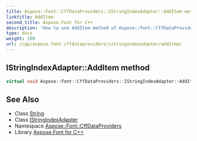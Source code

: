 ```yaml
---
title: Aspose::Font::CffDataProviders::IStringIndexAdapter::AddItem method
linktitle: AddItem
second_title: Aspose.Font for C++
description: 'How to use AddItem method of Aspose::Font::CffDataProviders::IStringIndexAdapter class in C++.'
type: docs
weight: 100
url: /cpp/aspose.font.cffdataproviders/istringindexadapter/additem/
---
```

## IStringIndexAdapter::AddItem method




```cpp
virtual void Aspose::Font::CffDataProviders::IStringIndexAdapter::AddItem(System::String name)=0
```

## See Also

* Class [String](../../../system/string/)
* Class [IStringIndexAdapter](../)
* Namespace [Aspose::Font::CffDataProviders](../../)
* Library [Aspose.Font for C++](../../../)
